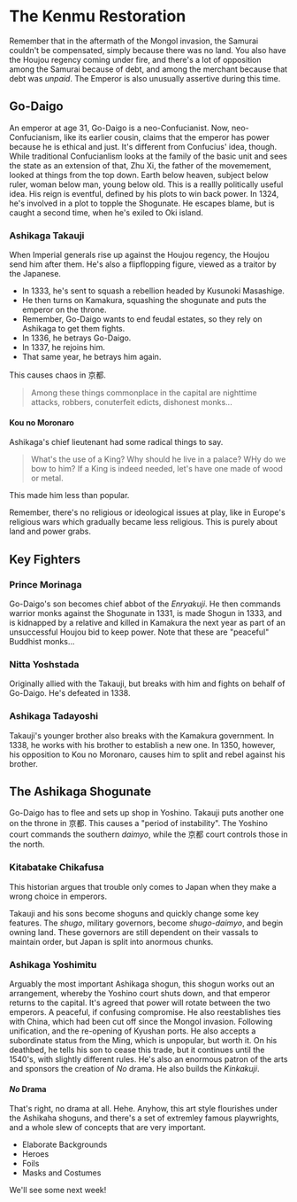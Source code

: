 # The Kenmu Restoration

Remember that in the aftermath of the Mongol invasion, the Samurai couldn't be compensated, simply because there was no land. You also have the Houjou regency coming under fire, and there's a lot of opposition among the Samurai because of debt, and among the merchant because that debt was *unpaid*. The Emperor is also unusually assertive during this time.

## Go-Daigo

An emperor at age 31, Go-Daigo is a neo-Confucianist. Now, neo-Confucianism, like its earlier cousin, claims that the emperor has power because he is ethical and just. It's different from Confucius' idea, though. While traditional Confucianlism looks at the family of the basic unit and sees the state as an extension of that, Zhu Xi, the father of the movemement, looked at things from the top down. Earth below heaven, subject below ruler, woman below man, young below old. This is a reallly politically useful idea. His reign is eventful, defined by his plots to win back power. In 1324, he's involved in a plot to topple the Shogunate. He escapes blame, but is caught a second time, when he's exiled to Oki island.

### Ashikaga Takauji

When Imperial generals rise up against the Houjou regency, the Houjou send him after them. He's also a flipflopping figure, viewed as a traitor by the Japanese.

* In 1333, he's sent to squash a rebellion headed by Kusunoki Masashige.
* He then turns on Kamakura, squashing the shogunate and puts the emperor on the throne.
* Remember, Go-Daigo wants to end feudal estates, so they rely on Ashikaga to get them fights.
* In 1336, he betrays Go-Daigo.
* In 1337, he rejoins him.
* That same year, he betrays him again.

This causes chaos in 京都.

>Among these things commonplace in the capital are nighttime attacks, robbers, conuterfeit edicts, dishonest monks...

#### Kou no Moronaro

Ashikaga's chief lieutenant had some radical things to say.

>What's the use of a King? Why should he live in a palace? WHy do we bow to him? If a King is indeed needed, let's have one made of wood or metal.

This made him less than popular.

Remember, there's no religious or ideological issues at play, like in Europe's religious wars which gradually became less religious. This is purely about land and power grabs.

## Key Fighters

### Prince Morinaga

Go-Daigo's son becomes chief abbot of the *Enryakuji*. He then commands warrior monks against the Shogunate in 1331, is made Shogun in 1333, and is kidnapped by a relative and killed in Kamakura the next year as part of an unsuccessful Houjou bid to keep power. Note that these are "peaceful" Buddhist monks...

### Nitta Yoshstada

Originally allied with the Takauji, but breaks with him and fights on behalf of Go-Daigo. He's defeated in 1338.

### Ashikaga Tadayoshi

Takauji's younger brother also breaks with the Kamakura government. In 1338, he works with his brother to establish a new one. In 1350, however, his opposition to Kou no Moronaro, causes him to split and rebel against his brother.

## The Ashikaga Shogunate

Go-Daigo has to flee and sets up shop in Yoshino. Takauji puts another one on the throne in 京都. This causes a "period of instability". The Yoshino court commands the southern *daimyo*, while the 京都 court controls those in the north.

### Kitabatake Chikafusa

This historian argues that trouble only comes to Japan when they make a wrong choice in emperors.

Takauji and his sons become shoguns and quickly change some key features. The *shugo*, military governors, become *shugo-daimyo*, and begin owning land. These governors are still dependent on their vassals to maintain order, but Japan is split into anormous chunks.

### Ashikaga Yoshimitu

Arguably the most important Ashikaga shogun, this shogun works out an arrangement, whereby the Yoshino court shuts down, and that emperor returns to the capital. It's agreed that power will rotate between the two emperors. A peaceful, if confusing compromise. He also reestablishes ties with China, which had been cut off since the Mongol invasion. Following unification, and the re-opening of Kyushan ports. He also accepts a subordinate status from the Ming, which is unpopular, but worth it. On his deathbed, he tells his son to cease this trade, but it continues until the 1540's, with slightly different rules. He's also an enormous patron of the arts and sponsors the creation of *No* drama. He also builds the *Kinkakuji*.

#### *No* Drama

That's right, no drama at all. Hehe. Anyhow, this art style flourishes under the Ashikaha shoguns, and there's a set of extremley famous playwrights, and a whole slew of concepts that are very important.

* Elaborate Backgrounds
* Heroes
* Foils
* Masks and Costumes

We'll see some next week!
